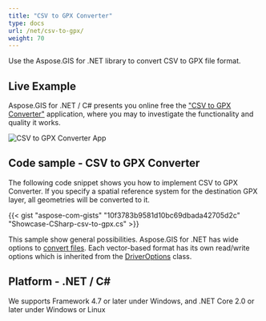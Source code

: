 ```yaml
---
title: "CSV to GPX Converter"
type: docs
url: /net/csv-to-gpx/
weight: 70
---
```


Use the Aspose.GIS for .NET library to convert CSV to GPX file format.

## **Live Example**

Aspose.GIS for .NET / C# presents you online free the ["CSV to GPX Converter"](https://products.aspose.app/gis/conversion/csv-to-gpx) application, where you may to investigate the functionality and quality it works.

![CSV to GPX Converter App](conversion.png)

## **Code sample - CSV to GPX Converter**

The following code snippet shows you how to implement CSV to GPX Converter. If you specify a spatial reference system for the destination GPX layer, all geometries will be converted to it. 

{{< gist "aspose-com-gists" "10f3783b9581d10bc69dbada42705d2c" "Showcase-CSharp-csv-to-gpx.cs" >}}

This sample show general possibilities. Aspose.GIS for .NET has wide options to [convert files](https://docs.aspose.com/gis/net/vector-layers/). Each vector-based format has its own read/write options which is inherited from the [DriverOptions](https://reference.aspose.com/gis/net/aspose.gis/driveroptions) class.

## **Platform - .NET / C#**

We supports Framework 4.7 or later under Windows, and .NET Core 2.0 or later under Windows or Linux
